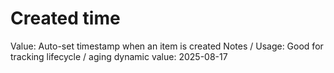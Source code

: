 # Created time

Value: Auto-set timestamp when an item is created
Notes / Usage: Good for tracking lifecycle / aging
dynamic value: 2025-08-17